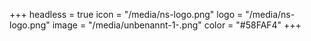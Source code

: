 +++
headless = true
icon = "/media/ns-logo.png"
logo = "/media/ns-logo.png"
image = "/media/unbenannt-1-.png"
color = "#58FAF4"
+++
